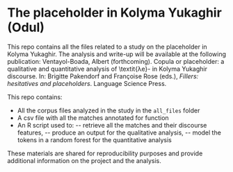 # The placeholder in Kolyma Yukaghir (Odul)

This repo contains all the files related to a study on the placeholder in Kolyma Yukaghir. 
The analysis and write-up will be available at the following publication: Ventayol-Boada, Albert (forthcoming). Copula or placeholder: a qualitative and quantitative analysis of \textit{λe}- in Kolyma Yukaghir discourse. In: Brigitte Pakendorf and Françoise Rose (eds.), _Fillers: hesitatives and placeholders_. Language Science Press. 

This repo contains:
- All the corpus files analyzed in the study in the `all_files` folder
- A csv file with all the matches annotated for function
- An R script used to:
  -- retrieve all the matches and their discourse features,
  -- produce an output for the qualitative analysis,
  -- model the tokens in a random forest for the quantitative analysis

These materials are shared for reproducibility purposes and provide additional information on the project and the analysis. 
